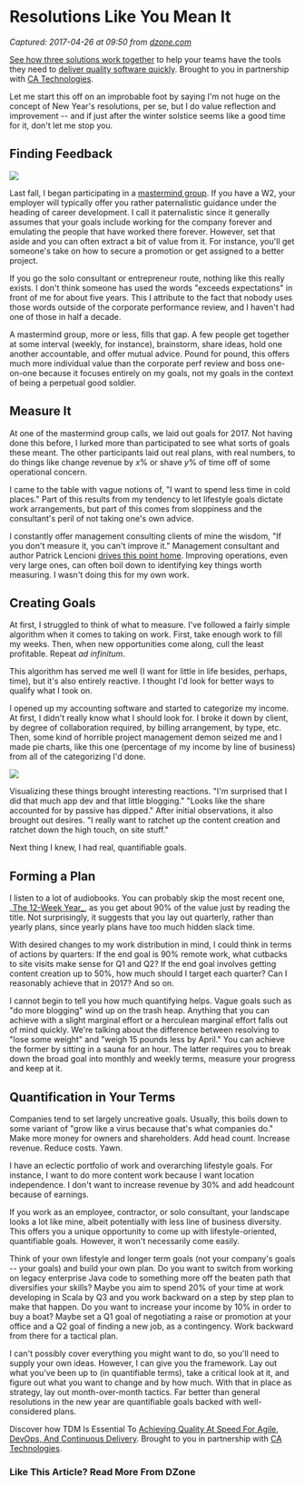 # Resolutions Like You Mean It

_Captured: 2017-04-26 at 09:50 from [dzone.com](https://dzone.com/articles/resolutions-like-you-mean-it?oid=twitter&utm_content=buffer8fc76&utm_medium=social&utm_source=twitter.com&utm_campaign=buffer)_

[See how three solutions work together](https://dzone.com/go?i=204124&u=https%3A%2F%2Fad.doubleclick.net%2Fddm%2Ftrackclk%2FN6040.130331DZONE%2FB11226848.150123399%3Bdc_trk_aid%3D321096583%3Bdc_trk_cid%3D81552442%3Bdc_lat%3D%3Bdc_rdid%3D%3Btag_for_child_directed_treatment%3D) to help your teams have the tools they need to [deliver quality software quickly](https://dzone.com/go?i=204124&u=https%3A%2F%2Fad.doubleclick.net%2Fddm%2Ftrackclk%2FN6040.130331DZONE%2FB11226848.150123399%3Bdc_trk_aid%3D321096583%3Bdc_trk_cid%3D81552442%3Bdc_lat%3D%3Bdc_rdid%3D%3Btag_for_child_directed_treatment%3D). Brought to you in partnership with [CA Technologies](https://dzone.com/go?i=204124&u=https%3A%2F%2Fad.doubleclick.net%2Fddm%2Ftrackclk%2FN6040.130331DZONE%2FB11226848.150123399%3Bdc_trk_aid%3D321096583%3Bdc_trk_cid%3D81552442%3Bdc_lat%3D%3Bdc_rdid%3D%3Btag_for_child_directed_treatment%3D).

Let me start this off on an improbable foot by saying I'm not huge on the concept of New Year's resolutions, per se, but I do value reflection and improvement -- and if just after the winter solstice seems like a good time for it, don't let me stop you.

## Finding Feedback

![](http://www.daedtech.com/wp-content/uploads/2014/04/Scientist.png)

Last fall, I began participating in a [mastermind group](http://www.thesuccessalliance.com/what-is-a-mastermind-group/). If you have a W2, your employer will typically offer you rather paternalistic guidance under the heading of career development. I call it paternalistic since it generally assumes that your goals include working for the company forever and emulating the people that have worked there forever. However, set that aside and you can often extract a bit of value from it. For instance, you'll get someone's take on how to secure a promotion or get assigned to a better project.

If you go the solo consultant or entrepreneur route, nothing like this really exists. I don't think someone has used the words "exceeds expectations" in front of me for about five years. This I attribute to the fact that nobody uses those words outside of the corporate performance review, and I haven't had one of those in half a decade.

A mastermind group, more or less, fills that gap. A few people get together at some interval (weekly, for instance), brainstorm, share ideas, hold one another accountable, and offer mutual advice. Pound for pound, this offers much more individual value than the corporate perf review and boss one-on-one because it focuses entirely on my goals, not my goals in the context of being a perpetual good soldier.

## Measure It

At one of the mastermind group calls, we laid out goals for 2017. Not having done this before, I lurked more than participated to see what sorts of goals these meant. The other participants laid out real plans, with real numbers, to do things like change revenue by _x_% or shave _y_% of time off of some operational concern.

I came to the table with vague notions of, "I want to spend less time in cold places." Part of this results from my tendency to let lifestyle goals dictate work arrangements, but part of this comes from sloppiness and the consultant's peril of not taking one's own advice.

I constantly offer management consulting clients of mine the wisdom, "If you don't measure it, you can't improve it." Management consultant and author Patrick Lencioni [drives this point home](http://amzn.to/2j2G9hG). Improving operations, even very large ones, can often boil down to identifying key things worth measuring. I wasn't doing this for my own work.

## Creating Goals

At first, I struggled to think of what to measure. I've followed a fairly simple algorithm when it comes to taking on work. First, take enough work to fill my weeks. Then, when new opportunities come along, cull the least profitable. Repeat _ad infinitum_.

This algorithm has served me well (I want for little in life besides, perhaps, time), but it's also entirely reactive. I thought I'd look for better ways to qualify what I took on.

I opened up my accounting software and started to categorize my income. At first, I didn't really know what I should look for. I broke it down by client, by degree of collaboration required, by billing arrangement, by type, etc. Then, some kind of horrible project management demon seized me and I made pie charts, like this one (percentage of my income by line of business) from all of the categorizing I'd done.

![](http://www.daedtech.com/wp-content/uploads/2017/01/Distribution.jpg)

Visualizing these things brought interesting reactions. "I'm surprised that I did that much app dev and that little blogging." "Looks like the share accounted for by passive has dipped." After initial observations, it also brought out desires. "I really want to ratchet up the content creation and ratchet down the high touch, on site stuff."

Next thing I knew, I had real, quantifiable goals.

## Forming a Plan

I listen to a lot of audiobooks. You can probably skip the most recent one, _[The 12-Week Year_](http://amzn.to/2hOaI9z), as you get about 90% of the value just by reading the title. Not surprisingly, it suggests that you lay out quarterly, rather than yearly plans, since yearly plans have too much hidden slack time.

With desired changes to my work distribution in mind, I could think in terms of actions by quarters: If the end goal is 90% remote work, what cutbacks to site visits make sense for Q1 and Q2? If the end goal involves getting content creation up to 50%, how much should I target each quarter? Can I reasonably achieve that in 2017? And so on.

I cannot begin to tell you how much quantifying helps. Vague goals such as "do more blogging" wind up on the trash heap. Anything that you can achieve with a slight marginal effort or a herculean marginal effort falls out of mind quickly. We're talking about the difference between resolving to "lose some weight" and "weigh 15 pounds less by April." You can achieve the former by sitting in a sauna for an hour. The latter requires you to break down the broad goal into monthly and weekly terms, measure your progress and keep at it.

## Quantification in Your Terms

Companies tend to set largely uncreative goals. Usually, this boils down to some variant of "grow like a virus because that's what companies do." Make more money for owners and shareholders. Add head count. Increase revenue. Reduce costs. Yawn.

I have an eclectic portfolio of work and overarching lifestyle goals. For instance, I want to do more content work because I want location independence. I don't want to increase revenue by 30% and add headcount because of earnings.

If you work as an employee, contractor, or solo consultant, your landscape looks a lot like mine, albeit potentially with less line of business diversity. This offers you a unique opportunity to come up with lifestyle-oriented, quantifiable goals. However, it won't necessarily come easily.

Think of your own lifestyle and longer term goals (not your company's goals -- your goals) and build your own plan. Do you want to switch from working on legacy enterprise Java code to something more off the beaten path that diversifies your skills? Maybe you aim to spend 20% of your time at work developing in Scala by Q3 and you work backward on a step by step plan to make that happen. Do you want to increase your income by 10% in order to buy a boat? Maybe set a Q1 goal of negotiating a raise or promotion at your office and a Q2 goal of finding a new job, as a contingency. Work backward from there for a tactical plan.

I can't possibly cover everything you might want to do, so you'll need to supply your own ideas. However, I can give you the framework. Lay out what you've been up to (in quantifiable terms), take a critical look at it, and figure out what you want to change and by how much. With that in place as strategy, lay out month-over-month tactics. Far better than general resolutions in the new year are quantifiable goals backed with well-considered plans.

Discover how TDM Is Essential To [Achieving Quality At Speed For Agile, DevOps, And Continuous Delivery](https://dzone.com/go?i=204125&u=https%3A%2F%2Fad.doubleclick.net%2Fddm%2Ftrackclk%2FN6040.130331DZONE%2FB11226848.150413345%3Bdc_trk_aid%3D321095198%3Bdc_trk_cid%3D81552443%3Bdc_lat%3D%3Bdc_rdid%3D%3Btag_for_child_directed_treatment%3D). Brought to you in partnership with [CA Technologies](https://dzone.com/go?i=204125&u=https%3A%2F%2Fad.doubleclick.net%2Fddm%2Ftrackclk%2FN6040.130331DZONE%2FB11226848.150413345%3Bdc_trk_aid%3D321095198%3Bdc_trk_cid%3D81552443%3Bdc_lat%3D%3Bdc_rdid%3D%3Btag_for_child_directed_treatment%3D).

### Like This Article? Read More From DZone
